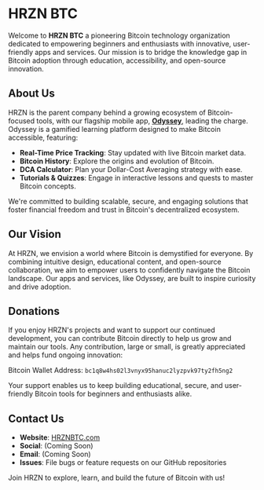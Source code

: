 # HRZN BTC

Welcome to **HRZN BTC** a pioneering Bitcoin technology organization dedicated to empowering beginners and enthusiasts with innovative, user-friendly apps and services. Our mission is to bridge the knowledge gap in Bitcoin adoption through education, accessibility, and open-source innovation.

## About Us
HRZN is the parent company behind a growing ecosystem of Bitcoin-focused tools, with our flagship mobile app, [**Odyssey**](https://www.odysseybtc.app), leading the charge. Odyssey is a gamified learning platform designed to make Bitcoin accessible, featuring:
- **Real-Time Price Tracking**: Stay updated with live Bitcoin market data.
- **Bitcoin History**: Explore the origins and evolution of Bitcoin.
- **DCA Calculator**: Plan your Dollar-Cost Averaging strategy with ease.
- **Tutorials & Quizzes**: Engage in interactive lessons and quests to master Bitcoin concepts.

We're committed to building scalable, secure, and engaging solutions that foster financial freedom and trust in Bitcoin's decentralized ecosystem.

## Our Vision
At HRZN, we envision a world where Bitcoin is demystified for everyone. By combining intuitive design, educational content, and open-source collaboration, we aim to empower users to confidently navigate the Bitcoin landscape. Our apps and services, like Odyssey, are built to inspire curiosity and drive adoption.

## Donations

If you enjoy HRZN's projects and want to support our continued development, you can contribute Bitcoin directly to help us grow and maintain our tools. Any contribution, large or small, is greatly appreciated and helps fund ongoing innovation:

Bitcoin Wallet Address: `bc1q8w4hs02l3vnyx95hanuc2lyzpvk97ty2fh5ng2`

Your support enables us to keep building educational, secure, and user-friendly Bitcoin tools for beginners and enthusiasts alike.

## Contact Us
- **Website**: [HRZNBTC.com](https://www.hrznbtc.com)
- **Social**: (Coming Soon)
- **Email**: (Coming Soon)
- **Issues**: File bugs or feature requests on our GitHub repositories

Join HRZN to explore, learn, and build the future of Bitcoin with us!
